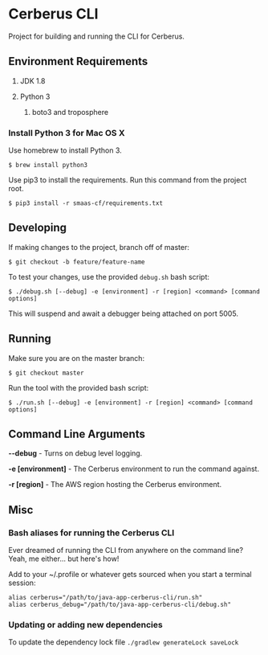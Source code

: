 # Cerberus CLI

Project for building and running the CLI for Cerberus.

## Environment Requirements

1. JDK 1.8

2. Python 3
    1. boto3 and troposphere

### Install Python 3 for Mac OS X

Use homebrew to install Python 3.

`$ brew install python3`

Use pip3 to install the requirements.  Run this command from the project root.

`$ pip3 install -r smaas-cf/requirements.txt`

## Developing

If making changes to the project, branch off of master:

`$ git checkout -b feature/feature-name`

To test your changes, use the provided `debug.sh` bash script:

`$ ./debug.sh [--debug] -e [environment] -r [region] <command> [command options]`

This will suspend and await a debugger being attached on port 5005.

## Running

Make sure you are on the master branch:

`$ git checkout master`

Run the tool with the provided bash script:

`$ ./run.sh [--debug] -e [environment] -r [region] <command> [command options]`

## Command Line Arguments

**--debug** - Turns on debug level logging.

**-e \[environment\]** - The Cerberus environment to run the command against.

**-r \[region\]** - The AWS region hosting the Cerberus environment.

## Misc

### Bash aliases for running the Cerberus CLI

Ever dreamed of running the CLI from anywhere on the command line?  Yeah, me either... but here\'s how!

Add to your ~/.profile or whatever gets sourced when you start a terminal session:

```
alias cerberus="/path/to/java-app-cerberus-cli/run.sh"
alias cerberus_debug="/path/to/java-app-cerberus-cli/debug.sh"
```

### Updating or adding new dependencies

To update the dependency lock file `./gradlew generateLock saveLock`
